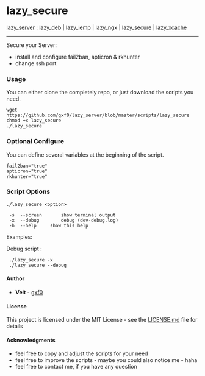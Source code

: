 # lazy_secure
[lazy_server](https://github.com/gxf0/lazy_server/tree/master/README.md) :
 [lazy_deb](https://github.com/gxf0/lazy_server/tree/master/docs/deb.md) |
 [lazy_lemp](https://github.com/gxf0/lazy_server/tree/master/docs/lemp.md) |
 [lazy_ngx](https://github.com/gxf0/lazy_server/tree/master/docs/ngx.md) |
 [lazy_secure](https://github.com/gxf0/lazy_server/tree/master/docs/secure.md) |
 [lazy_xcache](https://github.com/gxf0/lazy_server/tree/master/docs/xcache.md)
 * * *
Secure your Server:
 - install and configure fail2ban, apticron & rkhunter
 - change ssh port

### Usage

You can either clone the completely repo, or just download the scripts you need.

```
wget https://github.com/gxf0/lazy_server/blob/master/scripts/lazy_secure
chmod +x lazy_secure
./lazy_secure
```

### Optional Configure

You can define several variables at the beginning of the script.

```
fail2ban="true"
apticron="true"
rkhunter="true"
```

### Script Options

```
./lazy_secure <option>

 -s  --screen		show terminal output
 -x  --debug		debug (dev-debug.log)
 -h  --help		show this help
```

Examples:

Debug script :
```
 ./lazy_secure -x
 ./lazy_secure --debug
```

#### Author

* **Veit** - [gxf0](https://github.com/gxf0)

#### License

This project is licensed under the MIT License - see the [LICENSE.md](LICENSE.md) file for details

#### Acknowledgments

* feel free to copy and adjust the scripts for your need
* feel free to improve the scripts - maybe you could also notice me - haha
* feel free to contact me, if you have any question
